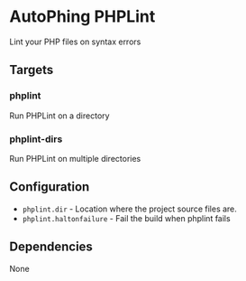 AutoPhing PHPLint
=================

Lint your PHP files on syntax errors

## Targets ##

### phplint ##
Run PHPLint on a directory

### phplint-dirs ###
Run PHPLint on multiple directories

## Configuration ##

+ `phplint.dir` - Location where the project source files are.
+ `phplint.haltonfailure` - Fail the build when phplint fails

## Dependencies ##
None
